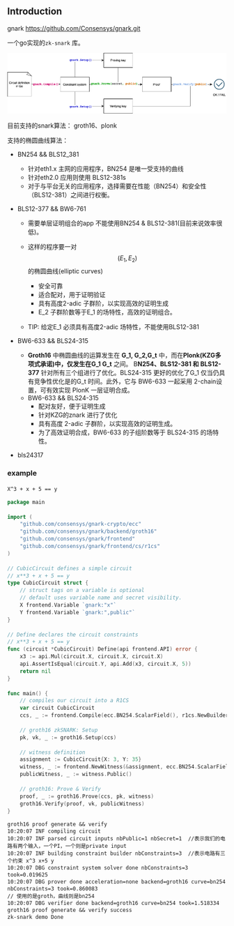 ## Introduction

gnark   https://github.com/Consensys/gnark.git

一个go实现的`zk-snark` 库。

![gnark-workflow](./gnark_workflow-.webp)

目前支持的snark算法： groth16、plonk

支持的椭圆曲线算法：

* BN254 && BLS12_381

  * 针对eth1.x 主网的应用程序，BN254 是唯一受支持的曲线
  * 针对eth2.0 应用则使用 BLS12-381s
  * 对于与平台无关的应用程序，选择需要在性能（BN254）和安全性（BLS12-381）之间进行权衡。

* BLS12-377 && BW6-761

  * 需要单层证明组合的app 不能使用BN254 & BLS12-381(目前来说效率很低)。

  * 这样的程序要一对
    $$
    (E_1,E_2)
    $$
    的椭圆曲线(elliptic curves)

    * 安全可靠
    * 适合配对，用于证明验证
    * 具有高度2-adic 子群阶，以实现高效的证明生成
    * E_2 子群阶数等于E_1 的场特性，高效的证明组合。

  * TIP: 给定E_1 必须具有高度2-adic 场特性，不能使用BLS12-381

* BW6-633 && BLS24-315

  * **Groth16** 中椭圆曲线的运算发生在 **G_1, G_2,G_t** 中，而在**Plonk(**KZG多项式承诺)中，仅发生在**G_1 G_t** 之间。 B**N254、BLS12-381 和 BLS12-377** 针对所有三个组进行了优化。BLS24-315 更好的优化了G_1 仅当仍具有竞争性优化是的G_t 时间。此外，它与 BW6-633 一起采用 2-chain设置，可有效实现 PlonK 一层证明合成。
  * BW6-633 && BLS24-315
    * 配对友好，便于证明生成
    * 针对KZG的znark 进行了优化
    * 具有高度 2-adic 子群阶，以实现高效的证明生成。
    * 为了高效证明合成，BW6-633 的子组阶数等于 BLS24-315 的场特性。

* bls24317



### example

`X^3 + x + 5 == y`

```go
package main

import (
	"github.com/consensys/gnark-crypto/ecc"
	"github.com/consensys/gnark/backend/groth16"
	"github.com/consensys/gnark/frontend"
	"github.com/consensys/gnark/frontend/cs/r1cs"
)

// CubicCircuit defines a simple circuit
// x**3 + x + 5 == y
type CubicCircuit struct {
	// struct tags on a variable is optional
	// default uses variable name and secret visibility.
	X frontend.Variable `gnark:"x"`
	Y frontend.Variable `gnark:",public"`
}

// Define declares the circuit constraints
// x**3 + x + 5 == y
func (circuit *CubicCircuit) Define(api frontend.API) error {
	x3 := api.Mul(circuit.X, circuit.X, circuit.X)
	api.AssertIsEqual(circuit.Y, api.Add(x3, circuit.X, 5))
	return nil
}

func main() {
	// compiles our circuit into a R1CS
	var circuit CubicCircuit
	ccs, _ := frontend.Compile(ecc.BN254.ScalarField(), r1cs.NewBuilder, &circuit)

	// groth16 zkSNARK: Setup
	pk, vk, _ := groth16.Setup(ccs)

	// witness definition
	assignment := CubicCircuit{X: 3, Y: 35}
	witness, _ := frontend.NewWitness(&assignment, ecc.BN254.ScalarField())
	publicWitness, _ := witness.Public()

	// groth16: Prove & Verify
	proof, _ := groth16.Prove(ccs, pk, witness)
	groth16.Verify(proof, vk, publicWitness)
}
```

```shell
groth16 proof generate && verify
10:20:07 INF compiling circuit
10:20:07 INF parsed circuit inputs nbPublic=1 nbSecret=1  //表示我们的电路有两个输入，一个PI，一个则是private input
10:20:07 INF building constraint builder nbConstraints=3  //表示电路有三个约束 x^3 x+5 y
10:20:07 DBG constraint system solver done nbConstraints=3 took=0.019625
10:20:07 DBG prover done acceleration=none backend=groth16 curve=bn254 nbConstraints=3 took=0.860083
// 使用的是groth，曲线则是bn254
10:20:07 DBG verifier done backend=groth16 curve=bn254 took=1.518334
groth16 proof generate && verify success
zk-snark demo Done
```

